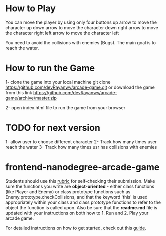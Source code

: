 # How to Play
You can move the player by using only four buttons
up arrow to move the character up
down arrow to move the character down
right arrow to move the character right
left arrow to move the character left

You need to avoid the collisions with enemies (Bugs).
The main goal is to reach the water.

# How to run the Game
1- clone the game into your local machine
git clone https://github.com/devRayanwv/arcade-game.git
or
download the game from this link
https://github.com/devRayanwv/arcade-game/archive/master.zip

2- open index.html file to run the game from your browser

# TODO for next version
1- allow user to choose different character
2- Track how many times user reach the water
3- Track how many times usr has collisions with enemies

frontend-nanodegree-arcade-game
===============================

Students should use this [rubric](https://review.udacity.com/#!/projects/2696458597/rubric) for self-checking their submission. Make sure the functions you write are **object-oriented** - either class functions (like Player and Enemy) or class prototype functions such as Enemy.prototype.checkCollisions, and that the keyword 'this' is used appropriately within your class and class prototype functions to refer to the object the function is called upon. Also be sure that the **readme.md** file is updated with your instructions on both how to 1. Run and 2. Play your arcade game.

For detailed instructions on how to get started, check out this [guide](https://docs.google.com/document/d/1v01aScPjSWCCWQLIpFqvg3-vXLH2e8_SZQKC8jNO0Dc/pub?embedded=true).
